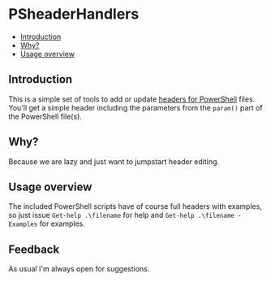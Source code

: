 # PSheaderHandlers
  * [Introduction](#introduction) 
  * [Why?](#why-)
  * [Usage overview](#usage-overview)
  
## Introduction
This is a simple set of tools to add or update [headers for PowerShell](https://learn.microsoft.com/en-us/powershell/scripting/developer/help/examples-of-comment-based-help?view=powershell-7.3) files. You'll get a simple header including the parameters from the `param()` part of the PowerShell file(s).

## Why?
Because we are lazy and just want to jumpstart header editing.

## Usage overview
The included PowerShell scripts have of course full headers with examples, so just issue `Get-help .\filename` for help and `Get-help .\filename -Examples` for examples.

## Feedback
As usual I'm always open for suggestions.
